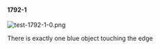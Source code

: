 #### 1792-1
![test-1792-1-0.png](https://github.com/lil-lab/nlvr/raw/master/nlvr/test/images/5/test-1792-1-0.png "test-1792-1-0.png")

There is exactly one blue object touching the edge